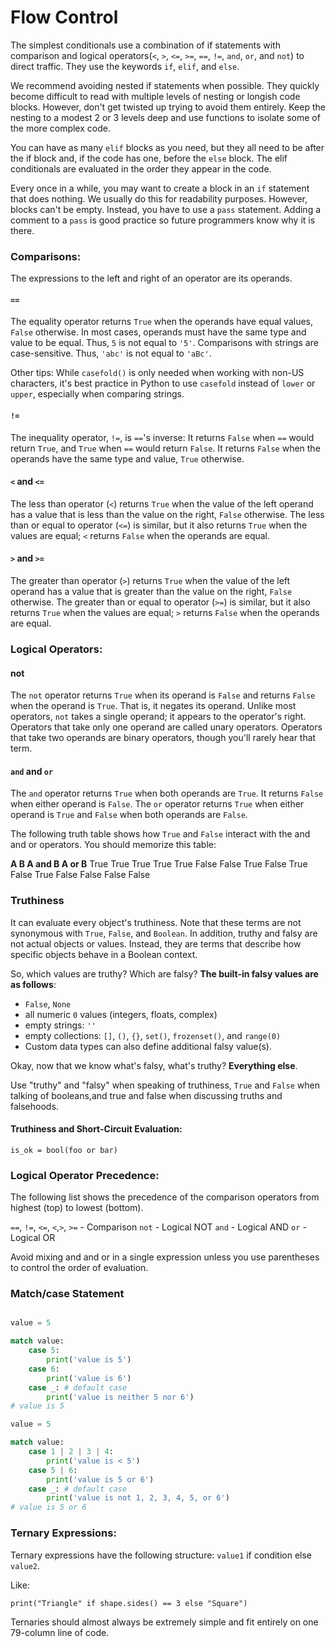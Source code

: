 # Flow Control

The simplest conditionals use a combination of if statements with comparison and logical operators(`<`, `>`, `<=`, `>=`, `==`, `!=`, `and`, `or`, and `not`) to direct traffic. They use the keywords `if`, `elif`, and `else`.

We recommend avoiding nested if statements when possible. They quickly become difficult to read with multiple levels of nesting or longish code blocks. However, don't get twisted up trying to avoid them entirely. Keep the nesting to a modest 2 or 3 levels deep and use functions to isolate some of the more complex code.

You can have as many `elif` blocks as you need, but they all need to be after the if block and, if the code has one, before the `else` block. The elif conditionals are evaluated in the order they appear in the code.

Every once in a while, you may want to create a block in an `if` statement that does nothing. We usually do this for readability purposes. However, blocks can't be empty. Instead, you have to use a `pass` statement. Adding a comment to a `pass` is good practice so future programmers know why it is there.

### Comparisons:

The expressions to the left and right of an operator are its operands.

#### `==` 

The equality operator returns `True` when the operands have equal values, `False` otherwise. In most cases, operands must have the same type and value to be equal. Thus, `5` is not equal to `'5'`. Comparisons with strings are case-sensitive. Thus, `'abc'` is not equal to `'aBc'`.

Other tips: While `casefold()` is only needed when working with non-US characters, it's best practice in Python to use `casefold` instead of `lower` or `upper`, especially when comparing strings.

#### `!=` 

The inequality operator, `!=`, is `==`'s inverse: It returns `False` when `==` would return `True`, and `True` when `==` would return `False`. It returns `False` when the operands have the same type and value, `True` otherwise.

#### `<` and `<=`

The less than operator (`<`) returns `True` when the value of the left operand has a value that is less than the value on the right, `False` otherwise. The less than or equal to operator (`<=`) is similar, but it also returns `True` when the values are equal; `<` returns `False` when the operands are equal.

#### `>` and `>=`

The greater than operator (`>`) returns `True` when the value of the left operand has a value that is greater than the value on the right, `False` otherwise. The greater than or equal to operator (`>=`) is similar, but it also returns `True` when the 
values are equal; `>` returns `False` when the operands are equal.

### Logical Operators:

#### not

The `not` operator returns `True` when its operand is `False` and returns `False` when the operand is `True`. That is, it negates its operand. Unlike most operators, `not` takes a single operand; it appears to the operator's right. Operators that take only one operand are called unary operators. Operators that take two operands are binary operators, though you'll rarely hear that term.

#### `and` and `or`

The `and` operator returns `True` when both operands are `True`. It returns `False` when either operand is `False`. The `or` operator returns `True` when either operand is `True` and `False` when both operands are `False`.

The following truth table shows how `True` and `False` interact with the and and or operators. You should memorize this table:

**A	    B	    A and B	A or B**
True	True	True	True
True	False	False	True
False	True	False	True
False	False	False	False


### Truthiness

It can evaluate every object's truthiness. Note that these terms are not synonymous with `True`, `False`, and `Boolean`. In addition, truthy and falsy are not actual objects or values. Instead, they are terms that describe how specific objects behave in a Boolean context.

So, which values are truthy? Which are falsy? **The built-in falsy values are as follows**:

* `False`, `None`
* all numeric `0` values (integers, floats, complex)
* empty strings: `''`
* empty collections: `[]`, `()`, `{}`, `set()`, `frozenset()`, and `range(0)`
* Custom data types can also define additional falsy value(s).

Okay, now that we know what's falsy, what's truthy? **Everything else**.

Use "truthy" and "falsy" when speaking of truthiness, `True` and `False` when talking of booleans,and true and false when discussing truths and falsehoods.

#### Truthiness and Short-Circuit Evaluation:

`is_ok = bool(foo or bar)`

### Logical Operator Precedence:

The following list shows the precedence of the comparison operators from highest (top) to 
lowest (bottom).

`==`, `!=`, `<=`, `<`,`>`, `>=` - Comparison
`not` - Logical NOT
`and` - Logical AND
`or` - Logical OR

Avoid mixing and and or in a single expression unless you use parentheses to control the 
order of evaluation.

### Match/case Statement

```python

value = 5

match value:
    case 5:
        print('value is 5')
    case 6:
        print('value is 6')
    case _: # default case
        print('value is neither 5 nor 6')
# value is 5

value = 5

match value:
    case 1 | 2 | 3 | 4:
        print('value is < 5')
    case 5 | 6:
        print('value is 5 or 6')
    case _: # default case
        print('value is not 1, 2, 3, 4, 5, or 6')
# value is 5 or 6
```

### Ternary Expressions:

Ternary expressions have the following structure: `value1` if condition else `value2`.

Like: 

`print("Triangle" if shape.sides() == 3 else "Square")`

Ternaries should almost always be extremely simple and fit entirely on one 79-column line of code.